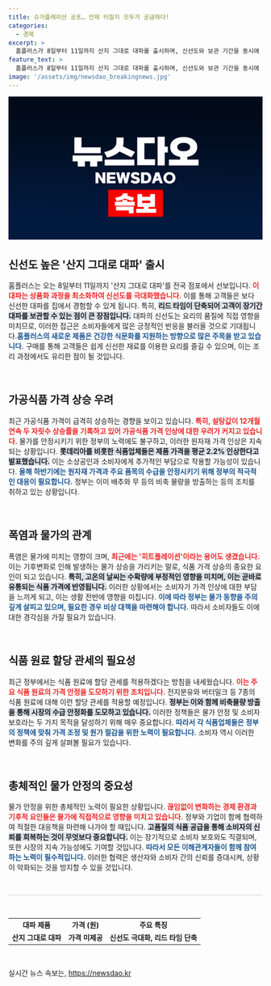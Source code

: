```yaml
---
title: 슈가플레이션 공포… 언제 터질지 모두가 궁금하다!
categories:
  - 경제
excerpt: >
  홈플러스가 8일부터 11일까지 산지 그대로 대파를 출시하며, 신선도와 보관 기간을 동시에 향상시켜 고객의 기대감을 높이고 있습니다. 하지만 설탕값 상승과 폭염으로 인한 물가 불안이 우려되는 가운데, 가공식품 가격 인상 조짐이 감지되고 있습니다.
feature_text: >
  홈플러스가 8일부터 11일까지 산지 그대로 대파를 출시하며, 신선도와 보관 기간을 동시에 향상시켜 고객의 기대감을 높이고 있습니다. 하지만 설탕값 상승과 폭염으로 인한 물가 불안이 우려되는 가운데, 가공식품 가격 인상 조짐이 감지되고 있습니다.
image: '/assets/img/newsdao_breakingnews.jpg'
---
```


<p><img src="/assets/img/newsdao_breakingnews.jpg" alt="cryptoinkorea 속보" /></p>

<h2 data-ke-size="size26">신선도 높은 '산지 그대로 대파' 출시</h2>

<p data-ke-size="size16">홈플러스는 오는 8일부터 11일까지 '산지 그대로 대파'를 전국 점포에서 선보입니다. <b><span style="color: #ee2323;">이 대파는 상품화 과정을 최소화하여 신선도를 극대화했습니다.</span></b> 이를 통해 고객들은 보다 신선한 대파를 집에서 경험할 수 있게 됩니다. 특히, <b><span style="background-color: #21538527;">리드 타임이 단축되어 고객이 장기간 대파를 보관할 수 있는 점이 큰 장점입니다.</span></b> 대파의 신선도는 요리의 품질에 직접 영향을 미치므로, 이러한 접근은 소비자들에게 많은 긍정적인 반응을 불러올 것으로 기대됩니다.<b><span style="color: #1a5490;">홈플러스의 새로운 제품은 건강한 식문화를 지원하는 방향으로 많은 주목을 받고 있습니다.</span></b> 구매를 통해 고객들은 쉽게 신선한 재료를 이용한 요리를 즐길 수 있으며, 이는 조리 과정에서도 유리한 점이 될 것입니다.</p>

<p data-ke-size="size16">&nbsp;</p>

<h2 data-ke-size="size26">가공식품 가격 상승 우려</h2>

<p data-ke-size="size16">최근 가공식품 가격이 급격히 상승하는 경향을 보이고 있습니다. <b><span style="color: #ee2323;">특히, 설탕값이 12개월 연속 두 자릿수 상승률을 기록하고 있어 가공식품 가격 인상에 대한 우려가 커지고 있습니다.</span></b> 물가를 안정시키기 위한 정부의 노력에도 불구하고, 이러한 원자재 가격 인상은 지속되는 상황입니다. <b><span style="background-color: #21538527;">롯데리아를 비롯한 식품업체들은 제품 가격을 평균 2.2% 인상한다고 발표했습니다.</span></b> 이는 소상공인과 소비자에게 추가적인 부담으로 작용할 가능성이 있습니다. <b><span style="color: #1a5490;">올해 하반기에는 원자재 가격과 주요 품목의 수급을 안정시키기 위해 정부의 적극적인 대응이 필요합니다.</span></b> 정부는 이미 배추와 무 등의 비축 물량을 방출하는 등의 조치를 취하고 있는 상황입니다.</p>

<p data-ke-size="size16">&nbsp;</p>

<h2 data-ke-size="size26">폭염과 물가의 관계</h2>

<p data-ke-size="size16">폭염은 물가에 미치는 영향이 크며, <b><span style="color: #ee2323;">최근에는 '히트플레이션'이라는 용어도 생겼습니다.</span></b> 이는 기후변화로 인해 발생하는 물가 상승을 가리키는 말로, 식품 가격 상승의 중요한 요인이 되고 있습니다. <b><span style="background-color: #21538527;">특히, 고온의 날씨는 수확량에 부정적인 영향을 미치며, 이는 곧바로 유통되는 식품 가격에 반영됩니다.</span></b> 이러한 상황에서는 소비자가 가격 인상에 대한 부담을 느끼게 되고, 이는 생활 전반에 영향을 미칩니다. <b><span style="color: #1a5490;">이에 따라 정부는 물가 동향을 주의 깊게 살피고 있으며, 필요한 경우 비상 대책을 마련해야 합니다.</span></b> 따라서 소비자들도 이에 대한 경각심을 가질 필요가 있습니다.</p>

<p data-ke-size="size16">&nbsp;</p>

<h2 data-ke-size="size26">식품 원료 할당 관세의 필요성</h2>

<p data-ke-size="size16">최근 정부에서는 식품 원료에 할당 관세를 적용하겠다는 방침을 내세웠습니다. <b><span style="color: #ee2323;">이는 주요 식품 원료의 가격 안정을 도모하기 위한 조치입니다.</span></b> 전지분유와 버터밀크 등 7종의 식품 원료에 대해 이런 할당 관세를 적용할 예정입니다. <b><span style="background-color: #21538527;">정부는 이와 함께 비축물량 방출을 통해 시장의 수급 안정화를 도모하고 있습니다.</span></b> 이러한 정책들은 물가 안정 및 소비자 보호라는 두 가지 목적을 달성하기 위해 매우 중요합니다. <b><span style="color: #1a5490;">따라서 각 식품업체들은 정부의 정책에 맞춰 가격 조정 및 원가 절감을 위한 노력이 필요합니다.</span></b> 소비자 역시 이러한 변화를 주의 깊게 살펴볼 필요가 있습니다.</p>

<p data-ke-size="size16">&nbsp;</p>

<h2 data-ke-size="size26">총체적인 물가 안정의 중요성</h2>

<p data-ke-size="size16">물가 안정을 위한 총체적인 노력이 필요한 상황입니다. <b><span style="color: #ee2323;">끊임없이 변화하는 경제 환경과 기후적 요인들은 물가에 직접적으로 영향을 미치고 있습니다.</span></b> 정부와 기업이 함께 협력하여 적절한 대응책을 마련해 나가야 할 때입니다. <b><span style="background-color: #21538527;">고품질의 식품 공급을 통해 소비자의 신뢰를 회복하는 것이 무엇보다 중요합니다.</span></b> 이는 장기적으로 소비자 보호와도 직결되며, 또한 시장의 지속 가능성에도 기여할 것입니다. <b><span style="color: #1a5490;">따라서 모든 이해관계자들이 함께 참여하는 노력이 필수적입니다.</span></b> 이러한 협력은 생산자와 소비자 간의 신뢰를 증대시켜, 상황이 악화되는 것을 방지할 수 있을 것입니다.</p>

<p data-ke-size="size16">&nbsp;</p>

<hr style="height: 1px; border: none; background-color: #ccc;">

<p data-ke-size="size16">&nbsp;</p>

<table style="width: 100%">
    <tr>
        <td style="text-align: center; height: 17px;"><b>대파 제품</b></td>
        <td style="text-align: center; height: 17px;"><b>가격 (원)</b></td>
        <td style="text-align: center; height: 17px;"><b>주요 특징</b></td>
    </tr>
    <tr>
        <td style="text-align: center; height: 17px;"><b>산지 그대로 대파</b></td>
        <td style="text-align: center; height: 17px;"><b>가격 미제공</b></td>
        <td style="text-align: center; height: 17px;"><b>신선도 극대화, 리드 타임 단축</b></td>
    </tr>
</table>

<p data-ke-size="size16">&nbsp;</p>
실시간 뉴스 속보는, <a href="https://newsdao.kr" rel="dofollow">https://newsdao.kr</a>


